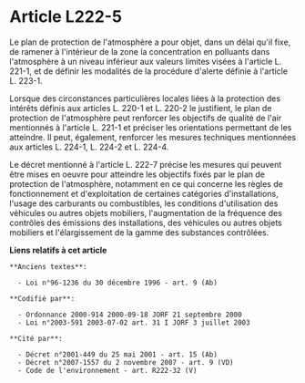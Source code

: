 # Article L222-5

Le plan de protection de l'atmosphère a pour objet, dans un délai qu'il fixe, de ramener à l'intérieur de la zone la
concentration en polluants dans l'atmosphère à un niveau inférieur aux valeurs limites visées à l'article L. 221-1, et de
définir les modalités de la procédure d'alerte définie à l'article L. 223-1.

Lorsque des circonstances particulières locales liées à la protection des intérêts définis aux articles L. 220-1 et L. 220-2
le justifient, le plan de protection de l'atmosphère peut renforcer les objectifs de qualité de l'air mentionnés à l'article
L. 221-1 et préciser les orientations permettant de les atteindre. Il peut, également, renforcer les mesures techniques
mentionnées aux articles L. 224-1, L. 224-2 et L. 224-4.

Le décret mentionné à l'article L. 222-7 précise les mesures qui peuvent être mises en oeuvre pour atteindre les objectifs
fixés par le plan de protection de l'atmosphère, notamment en ce qui concerne les règles de fonctionnement et d'exploitation
de certaines catégories d'installations, l'usage des carburants ou combustibles, les conditions d'utilisation des véhicules
ou autres objets mobiliers, l'augmentation de la fréquence des contrôles des émissions des installations, des véhicules ou
autres objets mobiliers et l'élargissement de la gamme des substances contrôlées.

**Liens relatifs à cet article**

	**Anciens textes**:

	  - Loi n°96-1236 du 30 décembre 1996 - art. 9 (Ab)

	**Codifié par**:

	  - Ordonnance 2000-914 2000-09-18 JORF 21 septembre 2000
	  - Loi n°2003-591 2003-07-02 art. 31 I JORF 3 juillet 2003

	**Cité par**:

	  - Décret n°2001-449 du 25 mai 2001 - art. 15 (Ab)
	  - Décret n°2007-1557 du 2 novembre 2007 - art. 9 (VD)
	  - Code de l'environnement - art. R222-32 (V)
